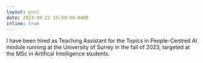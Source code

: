 ```yaml
---
layout: post
date: 2023-09-22 15:59:00-0400
inline: true
---
```


I have been hired as Teaching Assistant for the Topics in People-Centred AI module running at the University of Surrey in the fall of 2023, targeted at the MSc in Artifical Intelligence students.

